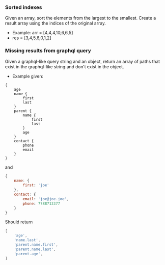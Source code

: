 
### Sorted indexes
Given an array, sort the elements from the largest to the smallest. Create a result array using the indices of the original array. 
- Example: arr = [4,4,4,10,6,6,5]
- res = [3,4,5,6,0,1,2]

### Missing results from graphql query
Given a graphql-like query string and an object, return an array of paths that exist in the graphql-like string and don't exist in the object.
- Example
given:
```
{
    age
    name {
        first
        last
    }
    parent {
        name {
            first
            last
        }
        age
    }
    contact {
        phone
        email
    }
}
```

and 
```js
{
    name: {
        first: 'joe'
    },
    contact: {
        email: 'joe@joe.joe',
        phone: 7788713377
    }
}
```

Should return
```ts
[
    'age',
    'name.last',
    'parent.name.first',
    'parent.name.last',
    'parent.age',
]
```
